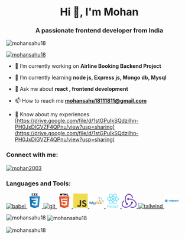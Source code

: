 <h1 align="center">Hi 👋, I'm Mohan</h1>
<h3 align="center">A passionate frontend developer from India</h3>

<p align="left"> <img src="https://komarev.com/ghpvc/?username=mohansahu18&label=Profile%20views&color=0e75b6&style=flat" alt="mohansahu18" /> </p>

<p align="left"> <a href="https://github.com/ryo-ma/github-profile-trophy"><img src="https://github-profile-trophy.vercel.app/?username=mohansahu18" alt="mohansahu18" /></a> </p>

- 🔭 I’m currently working on **Airline Booking Backend Project**

- 🌱 I’m currently learning **node js, Express js, Mongo db, Mysql**

- 💬 Ask me about **react , frontend development**

- 📫 How to reach me **mohansahu18111811@gmail.com**

- 📄 Know about my experiences [https://drive.google.com/file/d/1stGPuIkSQdzilhn-PH0JxDlGVZF4QPnu/view?usp=sharing](https://drive.google.com/file/d/1stGPuIkSQdzilhn-PH0JxDlGVZF4QPnu/view?usp=sharing)

<h3 align="left">Connect with me:</h3>
<p align="left">
<a href="https://linkedin.com/in/mohan2003" target="blank"><img align="center" src="https://raw.githubusercontent.com/rahuldkjain/github-profile-readme-generator/master/src/images/icons/Social/linked-in-alt.svg" alt="mohan2003" height="30" width="40" /></a>
</p>

<h3 align="left">Languages and Tools:</h3>
<p align="left"> <a href="https://babeljs.io/" target="_blank" rel="noreferrer"> <img src="https://www.vectorlogo.zone/logos/babeljs/babeljs-icon.svg" alt="babel" width="40" height="40"/> </a> <a href="https://www.w3schools.com/css/" target="_blank" rel="noreferrer"> <img src="https://raw.githubusercontent.com/devicons/devicon/master/icons/css3/css3-original-wordmark.svg" alt="css3" width="40" height="40"/> </a> <a href="https://git-scm.com/" target="_blank" rel="noreferrer"> <img src="https://www.vectorlogo.zone/logos/git-scm/git-scm-icon.svg" alt="git" width="40" height="40"/> </a> <a href="https://www.w3.org/html/" target="_blank" rel="noreferrer"> <img src="https://raw.githubusercontent.com/devicons/devicon/master/icons/html5/html5-original-wordmark.svg" alt="html5" width="40" height="40"/> </a> <a href="https://developer.mozilla.org/en-US/docs/Web/JavaScript" target="_blank" rel="noreferrer"> <img src="https://raw.githubusercontent.com/devicons/devicon/master/icons/javascript/javascript-original.svg" alt="javascript" width="40" height="40"/> </a> <a href="https://www.mysql.com/" target="_blank" rel="noreferrer"> <img src="https://raw.githubusercontent.com/devicons/devicon/master/icons/mysql/mysql-original-wordmark.svg" alt="mysql" width="40" height="40"/> </a> <a href="https://reactjs.org/" target="_blank" rel="noreferrer"> <img src="https://raw.githubusercontent.com/devicons/devicon/master/icons/react/react-original-wordmark.svg" alt="react" width="40" height="40"/> </a> <a href="https://redux.js.org" target="_blank" rel="noreferrer"> <img src="https://raw.githubusercontent.com/devicons/devicon/master/icons/redux/redux-original.svg" alt="redux" width="40" height="40"/> </a> <a href="https://tailwindcss.com/" target="_blank" rel="noreferrer"> <img src="https://www.vectorlogo.zone/logos/tailwindcss/tailwindcss-icon.svg" alt="tailwind" width="40" height="40"/> </a> <a href="https://webpack.js.org" target="_blank" rel="noreferrer"> <img src="https://raw.githubusercontent.com/devicons/devicon/d00d0969292a6569d45b06d3f350f463a0107b0d/icons/webpack/webpack-original-wordmark.svg" alt="webpack" width="40" height="40"/> </a> </p>

<p><img align="left" src="https://github-readme-stats.vercel.app/api/top-langs?username=mohansahu18&show_icons=true&locale=en&layout=compact" alt="mohansahu18" /></p>

<p>&nbsp;<img align="center" src="https://github-readme-stats.vercel.app/api?username=mohansahu18&show_icons=true&locale=en" alt="mohansahu18" /></p>

<p><img align="center" src="https://github-readme-streak-stats.herokuapp.com/?user=mohansahu18&" alt="mohansahu18" /></p>

<!--
**mohansahu18/mohansahu18** is a ✨ _special_ ✨ repository because its `README.md` (this file) appears on your GitHub profile.

Here are some ideas to get you started:

- 🔭 I’m currently working on ...
- 🌱 I’m currently learning ...
- 👯 I’m looking to collaborate on ...
- 🤔 I’m looking for help with ...
- 💬 Ask me about ...
- 📫 How to reach me: ...
- 😄 Pronouns: ...
- ⚡ Fun fact: ...
-->

